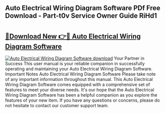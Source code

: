 ## Auto Electrical Wiring Diagram Software PDf Free Download - Part-t0v Service Owner Guide RiHd1

# <h2><a href="http://dfrc9z5.blite.top/?on=Auto+Electrical+Wiring+Diagram+Software">🔗Download New 👉🔴 Auto Electrical Wiring Diagram Software</a></h2>

[![Auto Electrical Wiring Diagram Software download](https://i.imgur.com/lujVjoI.png)](http://dfrc9z5.blite.top/?on=Auto+Electrical+Wiring+Diagram+Software)
Your Partner in Success This user manual is your reliable companion in successfully operating and maintaining your Auto Electrical Wiring Diagram Software. Important Notes Auto Electrical Wiring Diagram Software Please take note of any important information throughout this manual. This Auto Electrical Wiring Diagram Software comes equipped with a comprehensive set of features to meet your diverse needs. It's our hope that the Auto Electrical Wiring Diagram Software has been a helpful companion as you explore the features of your new item. If you have any questions or concerns, please do not hesitate to contact our customer support team.
